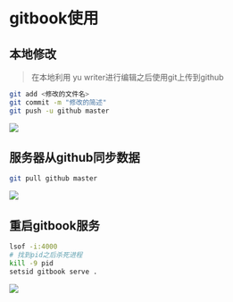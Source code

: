 
# gitbook使用

## 本地修改
> 在本地利用 yu writer进行编辑之后使用git上传到github
```bash
git add <修改的文件名>
git commit -m "修改的简述"
git push -u github master
```

![](http://pdt3s257u.bkt.clouddn.com/Snip20180822_8.png)

## 服务器从github同步数据
```bash
git pull github master
```

![](http://pdt3s257u.bkt.clouddn.com/Snip20180822_9.png)

## 重启gitbook服务
```bash
lsof -i:4000
# 找到pid之后杀死进程
kill -9 pid
setsid gitbook serve .
```

![](http://pdt3s257u.bkt.clouddn.com/20180822/Snip20180822_10.png)

